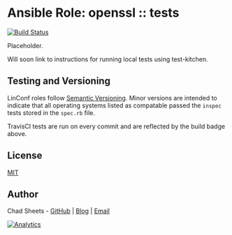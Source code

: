 # Ansible Role: openssl :: tests

[![Build Status](https://travis-ci.org/linconf/ansible-openssl.svg?branch=master)](https://travis-ci.org/linconf/ansible-openssl)

Placeholder.

Will soon link to instructions for running local tests using test-kitchen.


## Testing and Versioning

LinConf roles follow [Semantic Versioning](http://semver.org/). Minor versions
are intended to indicate that all operating systems listed as compatable passed
the `inspec` tests stored in the `spec.rb` file.

TravisCI tests are run on every commit and are reflected by the build badge above.


## License

[MIT](https://tldrlegal.com/license/mit-license)


## Author

Chad Sheets - [GitHub](https://github.com/cjsheets) | [Blog](http://chadsheets.com/) | [Email](mailto:chad@linconf.com)

[![Analytics](https://cjs-beacon.appspot.com/UA-10006093-3/github/linconf/ansible-openssl/tests?pixel)](https://github.com/linconf/ansible-openssl)